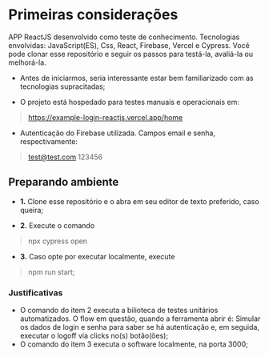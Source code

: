# Primeiras considerações

APP ReactJS desenvolvido como teste de conhecimento. Tecnologias envolvidas: JavaScript(ES), Css, React, Firebase, Vercel e Cypress. Você pode clonar esse repositório e seguir os passos para testá-la, avaliá-la ou melhorá-la.

- Antes de iniciarmos, seria interessante estar bem familiarizado com as tecnologias supracitadas;

- O projeto está hospedado para testes manuais e operacionais em:
>https://example-login-reactjs.vercel.app/home

- Autenticação do Firebase utilizada. Campos email e senha, respectivamente:
>test@test.com
>123456

## Preparando ambiente

- __1.__ Clone esse repositório e o abra em seu editor de texto preferido, caso queira;

- __2.__ Execute o comando 
>npx cypress open

- __3.__ Caso opte por executar localmente, execute 
>npm run start;


### Justificativas

- O comando do item 2 executa a bilioteca de testes unitários automatizados. O flow em questão, quando a ferramenta abrir é: Simular os dados de login e senha para saber se há autenticação e, em seguida, executar o logoff via clicks no(s) botão(ões);
- O comando do item 3 executa o software localmente, na porta 3000;
